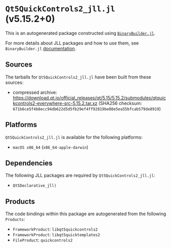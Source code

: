 # `Qt5QuickControls2_jll.jl` (v5.15.2+0)

This is an autogenerated package constructed using [`BinaryBuilder.jl`](https://github.com/JuliaPackaging/BinaryBuilder.jl).

For more details about JLL packages and how to use them, see `BinaryBuilder.jl` [documentation](https://juliapackaging.github.io/BinaryBuilder.jl/dev/jll/).

## Sources

The tarballs for `Qt5QuickControls2_jll.jl` have been built from these sources:

* compressed archive: https://download.qt.io/official_releases/qt/5.15/5.15.2/submodules/qtquickcontrols2-everywhere-src-5.15.2.tar.xz (SHA256 checksum: `671b6ce5f4b8ecc94db622d5d5fb29ef4ff92819be08e5ea55bfcab579de8919`)

## Platforms

`Qt5QuickControls2_jll.jl` is available for the following platforms:

* `macOS x86_64` (`x86_64-apple-darwin`)

## Dependencies

The following JLL packages are required by `Qt5QuickControls2_jll.jl`:

* `Qt5Declarative_jll)`

## Products

The code bindings within this package are autogenerated from the following `Products`:

* `FrameworkProduct`: `libqt5quickcontrols2`
* `FrameworkProduct`: `libqt5quicktemplates2`
* `FileProduct`: `quickcontrols2`
